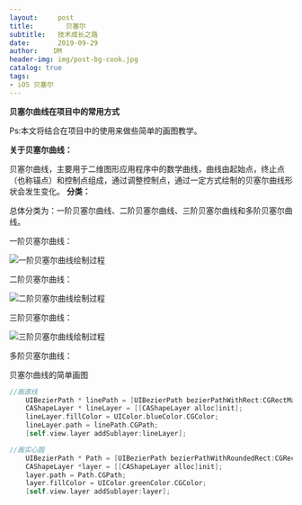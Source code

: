 ```yaml
---
layout:     post
title:        贝塞尔
subtitle:   技术成长之路
date:       2019-09-29
author:    DM
header-img: img/post-bg-cook.jpg
catalog: true
tags:
- iOS 贝塞尔
---
```


**贝塞尔曲线在项目中的常用方式**

Ps:本文将结合在项目中的使用来做些简单的画图教学。

**关于贝塞尔曲线：**

贝塞尔曲线，主要用于二维图形应用程序中的数学曲线，曲线由起始点，终止点（也称锚点）和控制点组成，通过调整控制点，通过一定方式绘制的贝塞尔曲线形状会发生变化。
**分类：**

总体分类为：一阶贝塞尔曲线、二阶贝塞尔曲线、三阶贝塞尔曲线和多阶贝塞尔曲线。

一阶贝塞尔曲线：

![一阶贝塞尔曲线绘制过程](https://user-gold-cdn.xitu.io/2018/8/28/16580bfa851b3efe?imageslim)

二阶贝塞尔曲线：

![二阶贝塞尔曲线绘制过程](https://user-gold-cdn.xitu.io/2018/8/28/16580c01d391bd2b?imageslim)

三阶贝塞尔曲线：

![三阶贝塞尔曲线绘制过程](https://user-gold-cdn.xitu.io/2018/8/28/16580c05ecb4ae6e?imageslim)

多阶贝塞尔曲线：


贝塞尔曲线的简单画图

```objective-c
//画直线
    UIBezierPath * linePath = [UIBezierPath bezierPathWithRect:CGRectMake(100, 100, 100, 1)];
    CAShapeLayer * lineLayer = [[CAShapeLayer alloc]init];
    lineLayer.fillColor = UIColor.blueColor.CGColor;
    lineLayer.path = linePath.CGPath;
    [self.view.layer addSublayer:lineLayer];
```

```objective-c
//画实心圆
    UIBezierPath * Path = [UIBezierPath bezierPathWithRoundedRect:CGRectMake(100, 100, 100, 100) cornerRadius:50];
    CAShapeLayer *layer = [[CAShapeLayer alloc]init];
    layer.path = Path.CGPath;
    layer.fillColor = UIColor.greenColor.CGColor;
    [self.view.layer addSublayer:layer];
```

```objective-c
   
```












